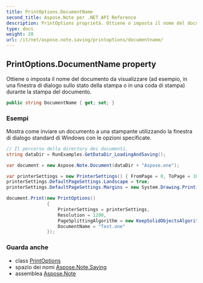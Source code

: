 ```yaml
---
title: PrintOptions.DocumentName
second_title: Aspose.Note per .NET API Reference
description: PrintOptions proprietà. Ottiene o imposta il nome del documento da visualizzare ad esempio in una finestra di dialogo sullo stato della stampa o in una coda di stampa durante la stampa del documento.
type: docs
weight: 20
url: /it/net/aspose.note.saving/printoptions/documentname/
---
```

## PrintOptions.DocumentName property

Ottiene o imposta il nome del documento da visualizzare (ad esempio, in una finestra di dialogo sullo stato della stampa o in una coda di stampa) durante la stampa del documento.

```csharp
public string DocumentName { get; set; }
```

### Esempi

Mostra come inviare un documento a una stampante utilizzando la finestra di dialogo standard di Windows con le opzioni specificate.

```csharp
// Il percorso della directory dei documenti.
string dataDir = RunExamples.GetDataDir_LoadingAndSaving();

var document = new Aspose.Note.Document(dataDir + "Aspose.one");

var printerSettings = new PrinterSettings() { FromPage = 0, ToPage = 10 };
printerSettings.DefaultPageSettings.Landscape = true;
printerSettings.DefaultPageSettings.Margins = new System.Drawing.Printing.Margins(50, 50, 150, 50);

document.Print(new PrintOptions()
               {
                   PrinterSettings = printerSettings,
                   Resolution = 1200,
                   PageSplittingAlgorithm = new KeepSolidObjectsAlgorithm(),
                   DocumentName = "Test.one"
               });
```

### Guarda anche

* class [PrintOptions](../)
* spazio dei nomi [Aspose.Note.Saving](../../printoptions/)
* assemblea [Aspose.Note](../../../)


